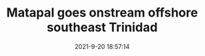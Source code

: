---
"title": "Matapal goes onstream offshore southeast Trinidad"
"date": "2021-9-20 18:57:14"
"feed_name": "OFFSHOREMAG"
"feed_website": "https://www.offshore-mag.com/"
"feed_rss": "https://www.offshore-mag.com/__rss/website-scheduled-content.xml?input=%7B%22sectionAlias%22%3A%22home%22%7D"
"link": "https://www.offshore-mag.com/production/article/14210621/matapal-gas-field-goes-onstream-offshore-southeast-trinidad"
"file": "_posts/2021-1-1-f5cdb3493fc33a6e2dbfdedf71f4e5af01f1492f.md"
"accident": "0"
"drilling": "0"
"dead": "0"
"injured": "0"
"where": "unknown site"
---